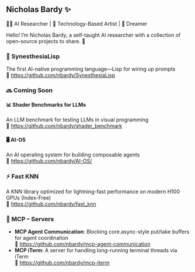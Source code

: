 ## Nicholas Bardy ✨  
👨‍💻 AI Researcher | 🎨 Technology-Based Artist | 🌟 Dreamer

Hello! I’m Nicholas Bardy, a self-taught AI researcher with a collection of open-source projects to share. 🚀

### 🔭 SynesthesiaLisp  
The first AI-native programming language—Lisp for wiring up prompts  
🔗 https://github.com/nbardy/SynesthesiaLisp

### 🔜 Coming Soon

#### 📊 Shader Benchmarks for LLMs  
An LLM benchmark for testing LLMs in visual programming  
🔗 https://github.com/nbardy/shader_benchmark

#### 🖥️ AI-OS  
An AI operating system for building composable agents  
🔗 https://github.com/nbardy/AI-OS/

### ⚡ Fast KNN  
A KNN library optimized for lightning-fast performance on modern H100 GPUs (Index-Free)  
🔗 https://github.com/nbardy/fast_knn

### 🤖 MCP – Servers  
- **MCP Agent Communication**: Blocking core.async-style put/take buffers for agent coordination  
  🔗 https://github.com/nbardy/mcp-agent-communication  
- **MCP iTerm**: A server for handling long-running terminal threads via iTerm  
  🔗 https://github.com/nbardy/mcp-iterm

<!--
**nbardy/nbardy** is a ✨ _special_ ✨ repository because its `README.md` appears on your GitHub profile.
-->
